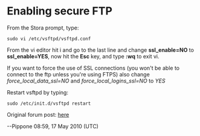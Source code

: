 # Enabling secure FTP

From the Stora prompt, type:
```
sudo vi /etc/vsftpd/vsftpd.conf
```
From the vi editor hit i and go to the last line and change **ssl_enable=NO** to **ssl_enable=YES**, now hit the **Esc** key, and type **:wq** to exit vi.

If you want to force the use of SSL connections (you won't be able to connect to the ftp unless you're using FTPS) also change *force_local_data_ssl=NO* and *force_local_logins_ssl=NO* to *YES*

Restart vsftpd by typing:
```
sudo /etc/init.d/vsftpd restart
```
Original forum post: [here](http://www.hardwarehackersunite.com/forum/topic?id=86)

--Pippone 08:59, 17 May 2010 (UTC)